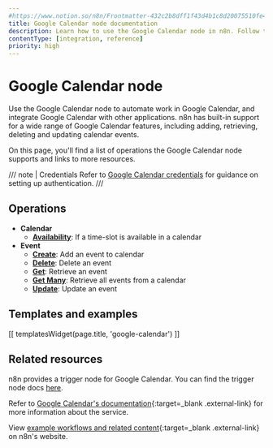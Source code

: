 ```yaml
---
#https://www.notion.so/n8n/Frontmatter-432c2b8dff1f43d4b1c8d20075510fe4
title: Google Calendar node documentation
description: Learn how to use the Google Calendar node in n8n. Follow technical documentation to integrate Google Calendar node into your workflows.
contentType: [integration, reference]
priority: high
---
```


# Google Calendar node

Use the Google Calendar node to automate work in Google Calendar, and integrate Google Calendar with other applications. n8n has built-in support for a wide range of Google Calendar features, including adding, retrieving, deleting and updating calendar events.

On this page, you'll find a list of operations the Google Calendar node supports and links to more resources.

/// note | Credentials
Refer to [Google Calendar credentials](/integrations/builtin/credentials/google/) for guidance on setting up authentication. 
///

## Operations

* **Calendar**
    * [**Availability**](/integrations/builtin/app-nodes/n8n-nodes-base.googlecalendar/calendar-operations/#availability): If a time-slot is available in a calendar
* **Event**
    * [**Create**](/integrations/builtin/app-nodes/n8n-nodes-base.googlecalendar/event-operations/#create): Add an event to calendar
    * [**Delete**](/integrations/builtin/app-nodes/n8n-nodes-base.googlecalendar/event-operations/#delete): Delete an event
    * [**Get**](/integrations/builtin/app-nodes/n8n-nodes-base.googlecalendar/event-operations/#get): Retrieve an event
    * [**Get Many**](/integrations/builtin/app-nodes/n8n-nodes-base.googlecalendar/event-operations/#get-many): Retrieve all events from a calendar
    * [**Update**](/integrations/builtin/app-nodes/n8n-nodes-base.googlecalendar/event-operations/#update): Update an event

## Templates and examples

<!-- see https://www.notion.so/n8n/Pull-in-templates-for-the-integrations-pages-37c716837b804d30a33b47475f6e3780 -->
[[ templatesWidget(page.title, 'google-calendar') ]]

## Related resources

n8n provides a trigger node for Google Calendar. You can find the trigger node docs [here](/integrations/builtin/trigger-nodes/n8n-nodes-base.googlecalendartrigger/).

Refer to [Google Calendar's documentation](https://developers.google.com/calendar/api/v3/reference){:target=_blank .external-link} for more information about the service.

View [example workflows and related content](https://n8n.io/integrations/google-calendar/){:target=_blank .external-link} on n8n's website.

